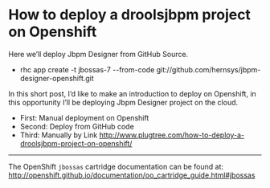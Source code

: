 <h1>How to deploy a droolsjbpm project on Openshift</h1>


Here we’ll deploy Jbpm Designer from GitHub Source.
* rhc app create -t jbossas-7 --from-code git://github.com/hernsys/jbpm-designer-openshift.git <MY-APP-NAME>

In this short post, I’d like to make an introduction to deploy on Openshift, in this opportunity I’ll be deploying Jbpm Designer project on the cloud.
- First: Manual deployment on Openshift
- Second: Deploy from GitHub code
- Third: Manually by Link
http://www.plugtree.com/how-to-deploy-a-droolsjbpm-project-on-openshift/
----------------------
The OpenShift `jbossas` cartridge documentation can be found at:
http://openshift.github.io/documentation/oo_cartridge_guide.html#jbossas
